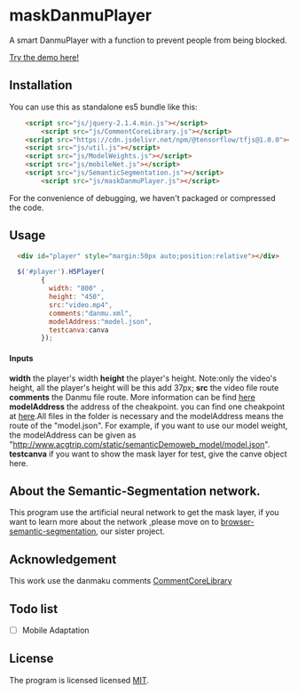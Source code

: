 # maskDanmuPlayer

A smart DanmuPlayer with a function to prevent people from being blocked.

[Try the demo here!](http://acgtrip.com/demo/maskDanmuPlayer/index.html)


## Installation

You can use this as standalone es5 bundle like this:

```html
	<script src="js/jquery-2.1.4.min.js"></script>
        <script src="js/CommentCoreLibrary.js"></script>
	<script src="https://cdn.jsdelivr.net/npm/@tensorflow/tfjs@1.0.0"></script>
	<script src="js/util.js"></script>
	<script src="js/ModelWeights.js"></script>
	<script src="js/mobileNet.js"></script>
	<script src="js/SemanticSegmentation.js"></script>
        <script src="js/maskDanmuPlayer.js"></script>
```

For the convenience of debugging, we haven't packaged or compressed the code.

## Usage

```html
  <div id="player" style="margin:50px auto;position:relative"></div>
```

```javascript
  $('#player').H5Player(
        {
          width: "800" ,
          height: "450", 
          src:"video.mp4",
          comments:"danmu.xml",
          modelAddress:"model.json",
          testcanva:canva
        });
```

#### Inputs

**width** the player's width
**height** the player's height. Note:only the video's height, all the player's height will be this add 37px;
**src** the video file route
**comments** the Danmu file route. More information can be find [here](https://github.com/jabbany/CommentCoreLibrary/tree/master/docs/data-formats)
**modelAddress** the address of the cheakpoint. you can find one cheakpoint at [here](https://github.com/MemoriesOff/github_blog/tree/gh-pages/static/semanticDemo/web_model).All files in the folder is necessary and the modelAddress means the route of the "model.json". For example, if you want to use our model weight, the modelAddress can be given as "http://www.acgtrip.com/static/semanticDemoweb_model/model.json".
**testcanva** if you want to show the mask layer for test, give the canve object here. 

## About the Semantic-Segmentation network.

This program use the artificial neural network to get the mask layer, if you want to learn more about the network ,please move on to [browser-semantic-segmentation](https://github.com/MemoriesOff/browser-semantic-segmentation), our sister project.

## Acknowledgement

This work use the danmaku comments [CommentCoreLibrary](https://github.com/jabbany/CommentCoreLibrary)

## Todo list

- [ ] Mobile Adaptation

## License

The program is licensed licensed [MIT](http://opensource.org/licenses/mit-license.php).
